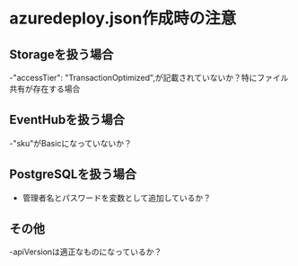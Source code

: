 # azuredeploy.json作成時の注意

## Storageを扱う場合
-"accessTier": "TransactionOptimized",が記載されていないか？特にファイル共有が存在する場合

## EventHubを扱う場合
-"sku"がBasicになっていないか？

## PostgreSQLを扱う場合
- 管理者名とパスワードを変数として追加しているか？

## その他
-apiVersionは適正なものになっているか？